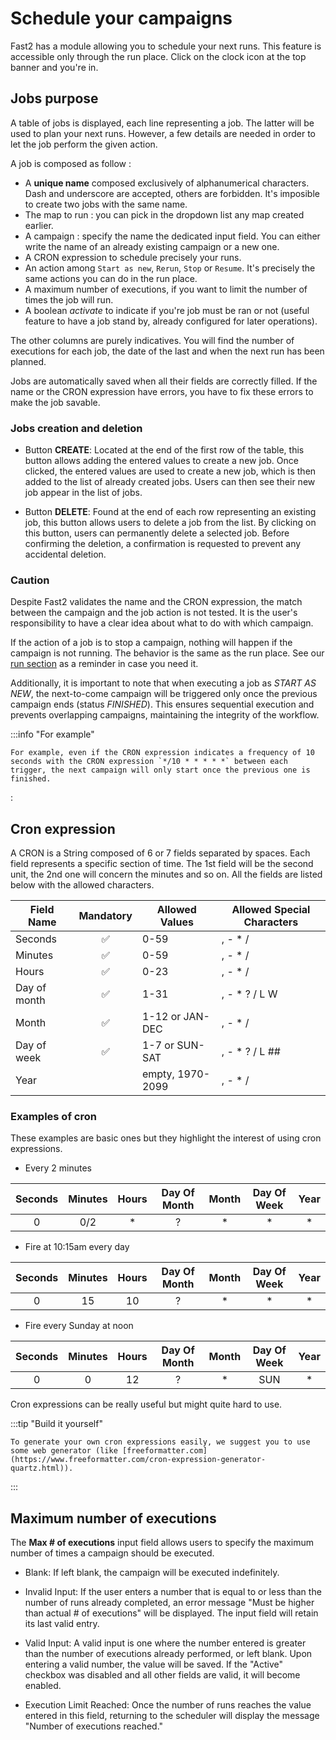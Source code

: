# Schedule your campaigns

Fast2 has a module allowing you to schedule your next runs.
This feature is accessible only through the run place. Click on the clock icon at the top banner and you're in.

## Jobs purpose

A table of jobs is displayed, each line representing a job. The latter will be used to plan your next runs. However, a few details are needed in order to let the job perform the given action.

A job is composed as follow :

- A **unique name** composed exclusively of alphanumerical characters. Dash and underscore are accepted, others are forbidden. It's imposible to create two jobs with the same name.
- The map to run : you can pick in the dropdown list any map created earlier.
- A campaign : specify the name the dedicated input field. You can either write the name of an already existing campaign or a new one.
- A CRON expression to schedule precisely your runs.
- An action among `Start as new`, `Rerun`, `Stop` or `Resume`. It's precisely the same actions you can do in the run place.
- A maximum number of executions, if you want to limit the number of times the job will run.
- A boolean _activate_ to indicate if you're job must be ran or not (useful feature to have a job stand by, already configured for later operations).

The other columns are purely indicatives. You will find the number of executions for each job, the date of the last and when the next run has been planned.

Jobs are automatically saved when all their fields are correctly filled. If the name or the CRON expression have errors, you have to fix these errors to make the job savable.

### Jobs creation and deletion

- Button **CREATE**: Located at the end of the first row of the table, this button allows adding the entered values to create a new job. Once clicked, the entered values are used to create a new job, which is then added to the list of already created jobs. Users can then see their new job appear in the list of jobs.

- Button **DELETE**: Found at the end of each row representing an existing job, this button allows users to delete a job from the list. By clicking on this button, users can permanently delete a selected job. Before confirming the deletion, a confirmation is requested to prevent any accidental deletion.

### Caution

Despite Fast2 validates the name and the CRON expression, the match between the campaign and the job action is not tested. It is the user's responsibility to have a clear idea about what to do with which campaign.

If the action of a job is to stop a campaign, nothing will happen if the campaign is not running. The behavior is the same as the run place. See our [run section](../getting-started/create-workflow.md#run-a-map) as a reminder in case you need it.

Additionally, it is important to note that when executing a job as _START AS NEW_, the next-to-come campaign will be triggered only once the previous campaign ends (status _FINISHED_). This ensures sequential execution and prevents overlapping campaigns, maintaining the integrity of the workflow.

:::info "For example"

    For example, even if the CRON expression indicates a frequency of 10 seconds with the CRON expression `*/10 * * * * *` between each trigger, the next campaign will only start once the previous one is finished.
:
## Cron expression

A CRON is a String composed of 6 or 7 fields separated by spaces. Each field represents a specific section of time. The 1st field will be the second unit, the 2nd one will concern the minutes and so on. All the fields are listed below with the allowed characters.

| Field Name   |     Mandatory      | Allowed Values   | Allowed Special Characters |
| ------------ | :----------------: | ---------------- | -------------------------- |
| Seconds      | :white_check_mark: | 0-59             | , - \* /                   |
| Minutes      | :white_check_mark: | 0-59             | , - \* /                   |
| Hours        | :white_check_mark: | 0-23             | , - \* /                   |
| Day of month | :white_check_mark: | 1-31             | , - \* ? / L W             |
| Month        | :white_check_mark: | 1-12 or JAN-DEC  | , - \* /                   |
| Day of week  | :white_check_mark: | 1-7 or SUN-SAT   | , - \* ? / L ##            |
| Year         |        | empty, 1970-2099 | , - \* /                   |

### Examples of cron

These examples are basic ones but they highlight the interest of using cron expressions.



- Every 2 minutes

| Seconds | Minutes | Hours | Day Of Month | Month | Day Of Week | Year |
| :-----: | :-----: | :---: | :----------: | :---: | :---------: | :--: |
|    0    |   0/2   |  \*   |      ?       |  \*   |     \*      |  \*  |

- Fire at 10:15am every day

| Seconds | Minutes | Hours | Day Of Month | Month | Day Of Week | Year |
| :-----: | :-----: | :---: | :----------: | :---: | :---------: | :--: |
|    0    |   15    |  10   |      ?       |  \*   |     \*      |  \*  |

- Fire every Sunday at noon

| Seconds | Minutes | Hours | Day Of Month | Month | Day Of Week | Year |
| :-----: | :-----: | :---: | :----------: | :---: | :---------: | :--: |
|    0    |    0    |  12   |      ?       |  \*   |     SUN     |  \*  |



Cron expressions can be really useful but might quite hard to use.

:::tip "Build it yourself"

    To generate your own cron expressions easily, we suggest you to use some web generator (like [freeformatter.com](https://www.freeformatter.com/cron-expression-generator-quartz.html)).
:::
## Maximum number of executions

The **Max # of executions** input field allows users to specify the maximum number of times a campaign should be executed.

- Blank: If left blank, the campaign will be executed indefinitely.

- Invalid Input: If the user enters a number that is equal to or less than the number of runs already completed, an error message "Must be higher than actual # of executions" will be displayed. The input field will retain its last valid entry.

- Valid Input: A valid input is one where the number entered is greater than the number of executions already performed, or left blank. Upon entering a valid number, the value will be saved. If the "Active" checkbox was disabled and all other fields are valid, it will become enabled.

- Execution Limit Reached: Once the number of runs reaches the value entered in this field, returning to the scheduler will display the message "Number of executions reached."

